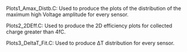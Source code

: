 Plots1_Amax_Distb.C: Used to produce the plots of the distribution of the maximum high Voltage amplitude for every sensor.

Plots2_2DEff.C: Used to produce the 2D efficiency plots for collected charge greater than 4fC.

Plots3_DeltaT_Fit.C: Used to produce ΔT distribution for every sensor.


